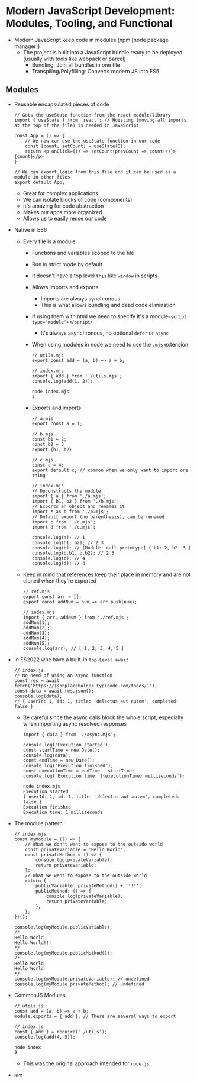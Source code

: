 # Modern JavaScript Development: Modules, Tooling, and Functional

-   Modern JavaScript keep code in modules (npm [node package manager])
    -   The project is built into a JavaScript bundle ready to be deployed (usually with tools like webpack or parcel)
        -   Bundling: Join all bundles in one file
        -   Transpiling/Polyfilling: Converts modern JS into ES5

## Modules

-   Reusable encapsulated pieces of code

    ```JS
    // Gets the useState function from the react module/library
    import { useState } from 'react'; // Hoisting (moving all imports at the top of the file) is needed in JavaScript

    const App = () => {
        // We now can use the useState function in our code
        const [count, setCount] = useState(0);
        return <p onClick={() => setCount(prevCount => count++)}>{count}</p>
    }

    // We can export logic from this file and it can be used as a module in other files
    export default App;
    ```

    -   Great for complex applications
    -   We can isolate blocks of code (components)
    -   It's amazing for code abstraction
    -   Makes our apps more organized
    -   Allows us to easily reuse our code

-   Native in ES6

    -   Every file is a module

        -   Functions and variables scoped to the file
        -   Run in strict mode by default
        -   It doesn't have a top level `this` like `window` in scripts
        -   Allows imports and exports
            -   Imports are always synchronous
            -   This is what allows bundling and dead code elimination
        -   If using them with html we need to specify it's a module`<script type="module"></script>`
            -   It's always asynchronous, no optional `defer` or `async`
        -   When using modules in node we need to use the `.mjs` extension

            ```JS
            // utils.mjs
            export const add = (a, b) => a + b;
            ```

            ```JS
            // index.mjs
            import { add } from './utils.mjs';
            console.log(add(1, 2));
            ```

            ```SHELL
            node index.mjs
            3
            ```

        -   Exports and imports

            ```JS
            // a.mjs
            export const a = 1;
            ```

            ```JS
            // b.mjs
            const b1 = 2;
            const b2 = 3
            export {b1, b2}
            ```

            ```JS
            // c.mjs
            const c = 4;
            export default c; // common when we only want to import one thing
            ```

            ```JS
            // index.mjs
            // Deconstructs the module
            import { a } from './a.mjs';
            import { b1, b2 } from './b.mjs';
            // Exports an object and renames it
            import * as b from './b.mjs';
            // Default export (no parenthesis), can be renamed
            import c from './c.mjs';
            import d from './c.mjs';

            console.log(a); // 1
            console.log(b1, b2); // 2 3
            console.log(b); // [Module: null prototype] { b1: 2, b2: 3 }
            console.log(b.b1, b.b2); // 2 3
            console.log(c); // 4
            console.log(d); // 4
            ```

    -   Keep in mind that references keep their place in memory and are not cloned when they're exported
        ```JS
        // ref.mjs
        export const arr = [];
        export const addNum = num => arr.push(num);
        ```
        ```JS
        // index.mjs
        import { arr, addNum } from './ref.mjs';
        addNum(1);
        addNum(2);
        addNum(3);
        addNum(4);
        addNum(5);
        console.log(arr); // [ 1, 2, 3, 4, 5 ]
        ```

-   In ES2022 whe have a built-in `top-Level await`

    ```JS
    // index.js
    // No need of using an async function
    const res = await fetch('https://jsonplaceholder.typicode.com/todos/1');
    const data = await res.json();
    console.log(data);
    // { userId: 1, id: 1, title: 'delectus aut autem', completed: false }
    ```

    -   Be careful since the async calls block the whole script, especially when importing async resolved responses

        ```JS
        import { data } from './async.mjs';

        console.log('Execution started');
        const startTime = new Date();
        console.log(data);
        const endTime = new Date();
        console.log('Execution finished');
        const executionTime = endTime - startTime;
        console.log(`Execution time: ${executionTime} milliseconds`);
        ```

        ```SHELL
        node index.mjs
        Execution started
        { userId: 1, id: 1, title: 'delectus aut autem', completed: false }
        Execution finished
        Execution time: 1 milliseconds
        ```

-   The module pattern

    ```JS
    // index.mjs
    const myModule = (() => {
        // What we don't want to expose to the outside world
        const privateVariable = 'Hello World';
        const privateMethod = () => {
            console.log(privateVariable);
            return privateVariable;
        };
        // What we want to expose to the outside world
        return {
            publicVariable: privateMethod() + '!!!',
            publicMethod: () => {
                console.log(privateVariable);
                return privateVariable;
            },
        };
    })();

    console.log(myModule.publicVariable);
    /*
    Hello World
    Hello World!!!
    */
    console.log(myModule.publicMethod());
    /*
    Hello World
    Hello World
    */
    console.log(myModule.privateVariable); // undefined
    console.log(myModule.privateMethod); // undefined
    ```

-   CommonJS Modules

    ```JS
    // utils.js
    const add = (a, b) => a + b;
    module.exports = { add }; // There are several ways to export
    ```

    ```JS
    // index.js
    const { add } = require('./utils');
    console.log(add(4, 5));
    ```

    ```SHELL
    node index
    9
    ```

    -   This was the original approach intended for `node.js`

-   `NPM`
